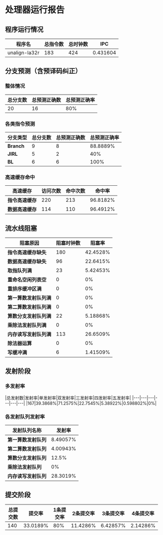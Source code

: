 # 处理器运行报告
## 程序运行情况
|程序名|总指令数|总时钟数|IPC|
|---|---|---|---|
|unalign-la32r|183|424|0.431604|

## 分支预测（含预译码纠正）
### 整体情况
|总分支数|总预测正确数|总预测正确率|
|---|---|---|
|20|16|80%|

### 各类指令预测
|分支类型|总分支数|总预测正确数|总预测正确率|
|---|---|---|---|
|**Branch**| 9 | 8 | 88.8889%|
|**JIRL**| 5 | 2 | 40%|
|**BL**| 6 | 6 | 100%|

### 高速缓存命中
|高速缓存|访问次数|命中次数|命中率|
|---|---|---|---|
|**指令高速缓存**| 220 | 213 | 96.8182%|
|**数据高速缓存**| 114 | 110 | 96.4912%|
## 流水线阻塞
|阻塞原因|阻塞时钟数|阻塞率|
|---|---|---|
|**指令高速缓存缺失**| 180 | 42.4528%|
|**数据高速缓存缺失**| 96 | 22.6415%|
|**取指队列满**| 23 | 5.42453%|
|**重命名空闲列表空**|0 | 0%|
|**重排序缓冲区满**|0 | 0%|
|**第一算数发射队列满**|0 | 0%|
|**第二算数发射队列满**|0 | 0%|
|**算数分支发射队列满**|22 | 5.18868%|
|**乘除法发射队列满**|0 | 0%|
|**内存读写发射队列满**|113 | 26.6509%|
|**除法器运算**|0 | 0%|
|**写缓冲满**|6 | 1.41509%|

## 发射阶段
### 多发射率
|总发射数|发射率|单发射率|双发射率|三发射率|四发射率|五发射率|
|---|---|---|---|---|---|
|167|39.3868%|71.2575%|22.7545%|5.38922%|0.598802%|0%|

### 各发射队列发射率
|发射队列名称|发射率|
|---|---|
|**第一算数发射队列**|8.49057%|
|**第二算数发射队列**|4.00943%|
|**算数分支发射队列**|12.5%|
|**乘除法发射队列**|0%|
|**内存读写发射队列**|28.3019%|

## 提交阶段
|总提交数|提交率|1条提交率|2条提交率|3条提交率|4条提交率|
|---|---|---|---|---|---|
|140|33.0189%|80%|11.4286%|6.42857%|2.14286%|
